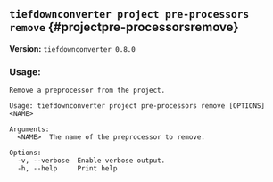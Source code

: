 ## `tiefdownconverter project pre-processors remove` {#projectpre-processorsremove}

**Version:** `tiefdownconverter 0.8.0`

### Usage:

```
Remove a preprocessor from the project.

Usage: tiefdownconverter project pre-processors remove [OPTIONS] <NAME>

Arguments:
  <NAME>  The name of the preprocessor to remove.

Options:
  -v, --verbose  Enable verbose output.
  -h, --help     Print help
```
